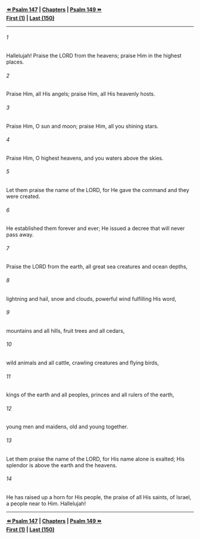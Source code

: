   
**[⏪ Psalm 147](./Psalm%20147.md) | [Chapters](./_index.md) | [Psalm 149 ⏩](./Psalm%20149.md)**  
**[First (1)](./Psalm%201.md) | [Last (150)](./Psalm%20150.md)**  
  
---  
  
###### 1  
Hallelujah! Praise the LORD from the heavens; praise Him in the highest places.  
  
###### 2  
Praise Him, all His angels; praise Him, all His heavenly hosts.  
  
###### 3  
Praise Him, O sun and moon; praise Him, all you shining stars.  
  
###### 4  
Praise Him, O highest heavens, and you waters above the skies.  
  
###### 5  
Let them praise the name of the LORD, for He gave the command and they were created.  
  
###### 6  
He established them forever and ever; He issued a decree that will never pass away.  
  
###### 7  
Praise the LORD from the earth, all great sea creatures and ocean depths,  
  
###### 8  
lightning and hail, snow and clouds, powerful wind fulfilling His word,  
  
###### 9  
mountains and all hills, fruit trees and all cedars,  
  
###### 10  
wild animals and all cattle, crawling creatures and flying birds,  
  
###### 11  
kings of the earth and all peoples, princes and all rulers of the earth,  
  
###### 12  
young men and maidens, old and young together.  
  
###### 13  
Let them praise the name of the LORD, for His name alone is exalted; His splendor is above the earth and the heavens.  
  
###### 14  
He has raised up a horn for His people, the praise of all His saints, of Israel, a people near to Him. Hallelujah!  
  
  
---  
  
**[⏪ Psalm 147](./Psalm%20147.md) | [Chapters](./_index.md) | [Psalm 149 ⏩](./Psalm%20149.md)**  
**[First (1)](./Psalm%201.md) | [Last (150)](./Psalm%20150.md)**  
  
